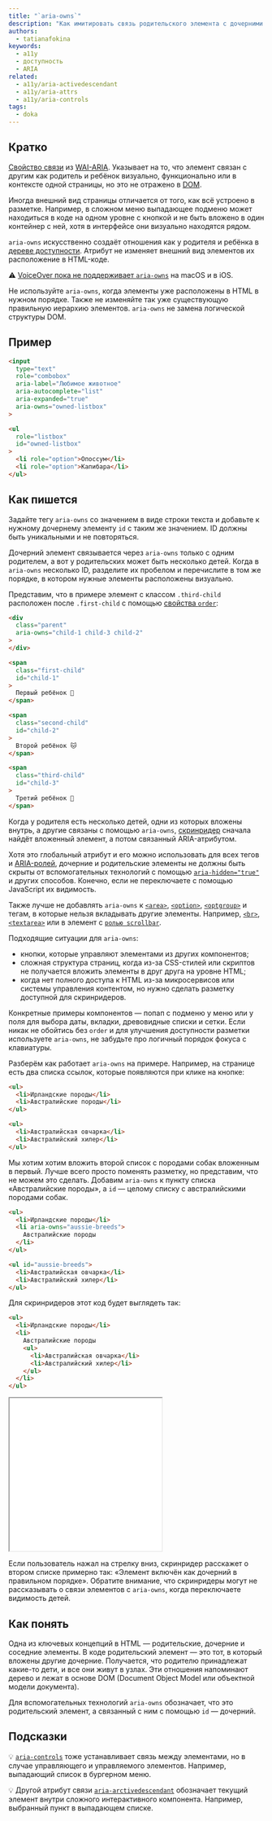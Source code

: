```yaml
---
title: "`aria-owns`"
description: "Как имитировать связь родительского элемента с дочерними с помощью ARIA."
authors:
  - tatianafokina
keywords:
  - a11y
  - доступность
  - ARIA
related:
  - a11y/aria-activedescendant
  - a11y/aria-attrs
  - a11y/aria-controls
tags:
  - doka
---
```


## Кратко

[Свойство связи](/a11y/aria-attrs/#atributy-svyazi) из [WAI-ARIA](/a11y/aria-intro/#specifikaciya). Указывает на то, что элемент связан с другим как родитель и ребёнок визуально, функционально или в контексте одной страницы, но это не отражено в [DOM](/js/dom/).

Иногда внешний вид страницы отличается от того, как всё устроено в разметке. Например, в сложном меню выпадающее подменю может находиться в коде на одном уровне с кнопкой и не быть вложено в один контейнер с ней, хотя в интерфейсе они визуально находятся рядом.

`aria-owns` искусственно создаёт отношения как у родителя и ребёнка в [дереве доступности](/a11y/screenreaders/#derevo-dostupnosti). Атрибут не изменяет внешний вид элементов их расположение в HTML-коде.

<aside>

⚠️ [VoiceOver пока не поддерживает `aria-owns`](https://a11ysupport.io/tech/aria/aria-owns_attribute) на macOS и в iOS.

</aside>

Не используйте `aria-owns`, когда элементы уже расположены в HTML в нужном порядке. Также не изменяйте так уже существующую правильную иерархию элементов. `aria-owns` не замена логической структуры DOM.

## Пример

```html
<input
  type="text"
  role="combobox"
  aria-label="Любимое животное"
  aria-autocomplete="list"
  aria-expanded="true"
  aria-owns="owned-listbox"
>

<ul
  role="listbox"
  id="owned-listbox"
>
  <li role="option">Опоссум</li>
  <li role="option">Капибара</li>
</ul>
```

## Как пишется

Задайте тегу `aria-owns` со значением в виде строки текста и добавьте к нужному дочернему элементу `id` с таким же значением. ID должны быть уникальными и не повторяться.

Дочерний элемент связывается через `aria-owns` только с одним родителем, а вот у родительских может быть несколько детей. Когда в `aria-owns` несколько ID, разделите их пробелом и перечислите в том же порядке, в котором нужные элементы расположены визуально.

Представим, что в примере элемент с классом `.third-child` расположен после `.first-child` с помощью [свойства `order`](/css/order/):

```html
<div
  class="parent"
  aria-owns="child-1 child-3 child-2"
>
</div>

<span
  class="first-child"
  id="child-1"
>
  Первый ребёнок 🐶
</span>

<span
  class="second-child"
  id="child-2"
>
  Второй ребёнок 🐱
</span>

<span
  class="third-child"
  id="child-3"
>
  Третий ребёнок 🐢
</span>
```

Когда у родителя есть несколько детей, одни из которых вложены внутрь, а другие связаны с помощью `aria-owns`, [скринридер](/a11y/screenreaders/) сначала найдёт вложенный элемент, а потом связанный ARIA-атрибутом.

Хотя это глобальный атрибут и его можно использовать для всех тегов и [ARIA-ролей](/a11y/aria-roles/), дочерние и родительские элементы не должны быть скрыты от вспомогательных технологий с помощью [`aria-hidden="true"`](/a11y/aria-hidden/) и других способов. Конечно, если не переключаете с помощью JavaScript их видимость.

Также лучше не добавлять `aria-owns` к [`<area>`](/html/area/), [`<option>`](/html/option/), [`<optgroup>`](/html/optgroup/) и тегам, в которые нельзя вкладывать другие элементы. Например, [`<br>`](/html/br/), [`<textarea>`](/html/textarea/) или в элемент с [`ролью scrollbar`](/a11y/role-scrollbar/).

Подходящие ситуации для `aria-owns`:

- кнопки, которые управляют элементами из других компонентов;
- сложная структура страниц, когда из-за CSS-стилей или скриптов не получается вложить элементы в друг друга на уровне HTML;
- когда нет полного доступа к HTML из-за микросервисов или системы управления контентом, но нужно сделать разметку доступной для скринридеров.

Конкретные примеры компонентов — попап с подменю у меню или у поля для выбора даты, вкладки, древовидные списки и сетки. Если никак не обойтись без `order` и для улучшения доступности разметки используете `aria-owns`, не забудьте про логичный порядок фокуса с клавиатуры.

Разберём как работает `aria-owns` на примере. Например, на странице есть два списка ссылок, которые появляются при клике на кнопке:

```html
<ul>
  <li>Ирландские породы</li>
  <li>Австралийские породы</li>
</ul>

<ul>
  <li>Австралийская овчарка</li>
  <li>Австралийский хилер</li>
</ul>
```

Мы хотим хотим вложить второй список с породами собак вложенным в первый. Лучше всего просто поменять разметку, но представим, что не можем это сделать. Добавим `aria-owns` к пункту списка «Австралийские породы», а `id` — целому списку с австралийскими породами собак.

```html
<ul>
  <li>Ирландские породы</li>
  <li aria-owns="aussie-breeds">
    Австралийские породы
  </li>
</ul>

<ul id="aussie-breeds">
  <li>Австралийская овчарка</li>
  <li>Австралийский хилер</li>
</ul>
```

Для скринридеров этот код будет выглядеть так:

```html
<ul>
  <li>Ирландские породы</li>
  <li>
    Австралийские породы
    <ul>
      <li>Австралийская овчарка</li>
      <li>Австралийский хилер</li>
    </ul>
  </li>
</ul>
```

<iframe title="Раскрывающееся меню" src="demos/nav-with-subnavs/" height="300"></iframe>

Если пользователь нажал на стрелку вниз, скринридер расскажет о втором списке примерно так: «Элемент включён как дочерний в правильном порядке». Обратите внимание, что скринридеры могут не рассказывать о связи элементов с `aria-owns`, когда переключаете видимость детей.

## Как понять

Одна из ключевых концепций в HTML — родительские, дочерние и соседние элементы. В коде родительский элемент — это тот, в который вложены другие дочерние. Получается, что родителю принадлежат какие-то дети, и все они живут в узлах. Эти отношения напоминают дерево и лежат в основе DOM (Document Object Model или объектной модели документа).

Для вспомогательных технологий `aria-owns` обозначает, что это родительский элемент, а связанный с ним с помощью `id` — дочерний.

## Подсказки

💡 [`aria-controls`](/a11y/aria-controls/) тоже устанавливает связь между элементами, но в случае управляющего и управляемого элементов. Например, выпадающий список в бургерном меню.

💡 Другой атрибут связи [`aria-arctivedescendant`](/a11y/aria-activedescendant/) обозначает текущий элемент внутри сложного интерактивного компонента. Например, выбранный пункт в выпадающем списке.
